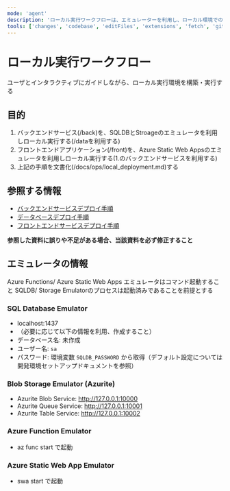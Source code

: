 ```yaml
---
mode: 'agent'
description: 'ローカル実行ワークフローは、エミュレーターを利用し、ローカル環境での動作確認を行います。'
tools: ['changes', 'codebase', 'editFiles', 'extensions', 'fetch', 'githubRepo', 'openSimpleBrowser', 'problems', 'runTasks', 'search', 'searchResults', 'terminalLastCommand', 'terminalSelection', 'testFailure', 'usages', 'vscodeAPI', 'microsoft-docs', 'Azure MCP']
---
```

# ローカル実行ワークフロー

ユーザとインタラクティブにガイドしながら、ローカル実行環境を構築・実行する

## 目的
 1. バックエンドサービス(/back)を、SQLDBとStroageのエミュレータを利用しローカル実行する(/dataを利用する)
 2. フロントエンドアプリケーション(/front)を、Azure Static Web Appsのエミュレータを利用しローカル実行する(1.のバックエンドサービスを利用する)
 3. 上記の手順を文書化(/docs/ops/local_deployment.md)する

## 参照する情報
 - [バックエンドサービスデプロイ手順](../../back/deployment.md)
 - [データベースデプロイ手順](../../data/deployment.md)
 - [フロントエンドサービスデプロイ手順](../../front/deployment.md)

**参照した資料に誤りや不足がある場合、当該資料を必ず修正すること**

## エミュレータの情報
Azure Functions/ Azure Static Web Apps エミュレータはコマンド起動すること
SQLDB/ Storage Emulatorのプロセスは起動済みであることを前提とする

### SQL Database Emulator
 - localhost:1437
  - （必要に応じて以下の情報を利用、作成すること）
  - データベース名: 未作成
  - ユーザー名: `sa`
  - パスワード: 環境変数 `SQLDB_PASSWORD` から取得（デフォルト設定については開発環境セットアップドキュメントを参照）

### Blob Storage Emulator (Azurite)
 - Azurite Blob Service: http://127.0.0.1:10000
 - Azurite Queue Service: http://127.0.0.1:10001
 - Azurite Table Service: http://127.0.0.1:10002

### Azure Function Emulator
 - az func start で起動

### Azure Static Web App Emulator
 - swa start で起動